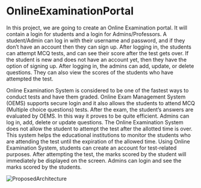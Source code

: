 # OnlineExaminationPortal
In this project, we are going to create an Online Examination portal.  It will contain a login for students and a login for Admins/Professors. A student/Admin can log in with their username and password, and if they don’t have an account then they can sign up. After logging in, the students can attempt MCQ tests, and can see their score after the test gets over. If the student is new and does not have an account yet, then they have the option of signing up. After logging in, the admins can add, update, or delete questions. They can also view the scores of the students who have attempted the test.

Online Examination System is considered to be one of the fastest ways to conduct tests and have them graded. Online Exam Management System (OEMS) supports secure login and it also allows the students to attend MCQ (Multiple choice questions) tests. After the exam, the student’s answers are evaluated by OEMS. In this way it proves to be quite efficient. Admins can log in, add, delete or update questions. The Online Examination System does not allow the student to attempt the test after the allotted time is over. This system helps the educational institutions to monitor the students who are attending the test until the expiration of the allowed time. Using Online Examination System, students can create an account for test-related purposes. After attempting the test, the marks scored by the student will immediately be displayed on the screen. Admins can login and see the marks scored by the students.

![ProposedArchitecture](https://user-images.githubusercontent.com/91374700/169825737-efa6787c-70b6-4584-82bc-2086dc5a7c58.jpg)
